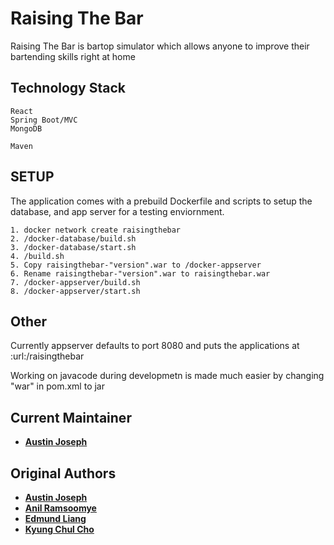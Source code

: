 
# Raising The Bar

Raising The Bar is bartop simulator which allows anyone to improve their bartending skills right at home

## Technology Stack 
```
React
Spring Boot/MVC
MongoDB

Maven

```
## SETUP
The application comes with a prebuild Dockerfile and scripts to setup the database, and app server for a testing enviornment.
```
1. docker network create raisingthebar
2. /docker-database/build.sh
3. /docker-database/start.sh
4. /build.sh
5. Copy raisingthebar-"version".war to /docker-appserver
6. Rename raisingthebar-"version".war to raisingthebar.war
7. /docker-appserver/build.sh
8. /docker-appserver/start.sh
```

## Other
Currently appserver defaults to port 8080 and puts the applications at :url:/raisingthebar

Working on javacode during developmetn is made much easier by changing "<packaging>war</packaging>" in pom.xml to <packaging>jar</packaging> 

## Current Maintainer

* **[Austin Joseph](https://github.com/austin-joseph)**

## Original Authors

* **[Austin Joseph](https://github.com/austin-joseph)**
* **[Anil Ramsoomye](https://github.com/AnilRamsoomye)**
* **[Edmund Liang](https://github.com/edmundliang)**
* **[Kyung Chul Cho](https://github.com/jkc7848)**

